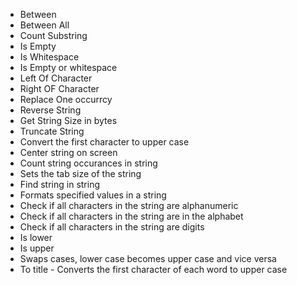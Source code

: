 - Between
- Between All
- Count Substring
- Is Empty
- Is Whitespace
- Is Empty or whitespace
- Left Of Character
- Right OF Character
- Replace One occurrcy
- Reverse String
- Get String Size in bytes
- Truncate String
- Convert the first character to upper case
- Center string on screen
- Count string occurances in string
- Sets the tab size of the string
- Find string in string
- Formats specified values in a string
- Check if all characters in the string are alphanumeric
- Check if all characters in the string are in the alphabet
- Check if all characters in the string are digits
- Is lower
- Is upper
- Swaps cases, lower case becomes upper case and vice versa
- To title - Converts the first character of each word to upper case
